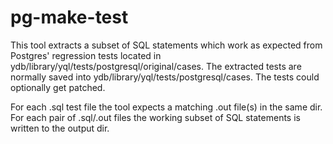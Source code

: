 # pg-make-test

This tool extracts a subset of SQL statements which work as expected
from Postgres' regression tests located in ydb/library/yql/tests/postgresql/original/cases.
The extracted tests are normally saved into ydb/library/yql/tests/postgresql/cases.
The tests could optionally get patched.

For each .sql test file the tool expects a matching .out file(s) in the
same dir. For each pair of .sql/.out files the working subset of SQL
statements is written to the output dir.
